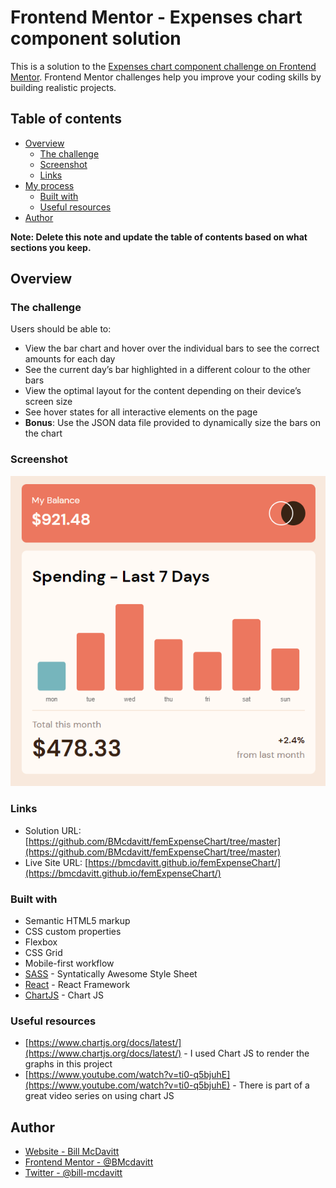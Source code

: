 # Frontend Mentor - Expenses chart component solution

This is a solution to the [Expenses chart component challenge on Frontend Mentor](https://www.frontendmentor.io/challenges/expenses-chart-component-e7yJBUdjwt). Frontend Mentor challenges help you improve your coding skills by building realistic projects. 

## Table of contents

- [Overview](#overview)
  - [The challenge](#the-challenge)
  - [Screenshot](#screenshot)
  - [Links](#links)
- [My process](#my-process)
  - [Built with](#built-with)
  - [Useful resources](#useful-resources)
- [Author](#author)

**Note: Delete this note and update the table of contents based on what sections you keep.**

## Overview

### The challenge

Users should be able to:

- View the bar chart and hover over the individual bars to see the correct amounts for each day
- See the current day’s bar highlighted in a different colour to the other bars
- View the optimal layout for the content depending on their device’s screen size
- See hover states for all interactive elements on the page
- **Bonus**: Use the JSON data file provided to dynamically size the bars on the chart

### Screenshot

![](./public/Screenshot_1.png)


### Links

- Solution URL: [https://github.com/BMcdavitt/femExpenseChart/tree/master](https://github.com/BMcdavitt/femExpenseChart/tree/master)
- Live Site URL: [https://bmcdavitt.github.io/femExpenseChart/](https://bmcdavitt.github.io/femExpenseChart/)

### Built with

- Semantic HTML5 markup
- CSS custom properties
- Flexbox
- CSS Grid
- Mobile-first workflow
- [SASS](https://sass-lang.com/) - Syntatically Awesome Style Sheet
- [React](https://reactjs.org/) - React Framework
- [ChartJS](https://www.chartjs.org/docs/latest/) - Chart JS

### Useful resources

- [https://www.chartjs.org/docs/latest/](https://www.chartjs.org/docs/latest/) - I used Chart JS to render the graphs in this project
- [https://www.youtube.com/watch?v=ti0-q5bjuhE](https://www.youtube.com/watch?v=ti0-q5bjuhE) - There is part of a great video series on using chart JS

## Author

- [Website - Bill McDavitt](https://bmcdavitt.github.io/homepage/)
- [Frontend Mentor - @BMcdavitt](https://www.frontendmentor.io/profile/BMcdavitt)
- [Twitter - @bill-mcdavitt](https://twitter.com/bill_mcdavitt)